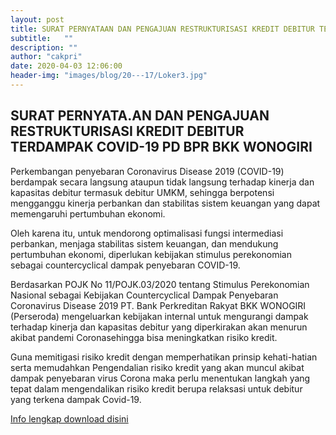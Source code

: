 ```yaml
---
layout: post
title: SURAT PERNYATAAN DAN PENGAJUAN RESTRUKTURISASI KREDIT DEBITUR TERDAMPAK COVID-19 BPR BKK WONOGIRI
subtitle:   ""
description: ""
author: "cakpri"
date: 2020-04-03 12:06:00
header-img: "images/blog/20---17/Loker3.jpg"
---
```



## SURAT PERNYATA.AN DAN PENGAJUAN RESTRUKTURISASI KREDIT DEBITUR TERDAMPAK COVID-19 PD BPR BKK WONOGIRI

Perkembangan penyebaran Coronavirus Disease 2019 (COVID-19) berdampak secara langsung ataupun tidak langsung terhadap kinerja dan kapasitas debitur termasuk debitur UMKM, sehingga berpotensi mengganggu kinerja perbankan dan stabilitas sistem keuangan yang dapat memengaruhi pertumbuhan ekonomi.

Oleh karena itu, untuk mendorong optimalisasi fungsi intermediasi perbankan, menjaga stabilitas sistem keuangan, dan mendukung pertumbuhan ekonomi, diperlukan kebijakan stimulus perekonomian sebagai countercyclical dampak penyebaran COVID-19.

Berdasarkan POJK No  11/POJK.03/2020  tentang Stimulus Perekonomian Nasional sebagai  Kebijakan Countercyclical Dampak Penyebaran Coronavirus Disease 2019  PT. Bank Perkreditan Rakyat BKK WONOGIRI (Perseroda) mengeluarkan kebijakan internal untuk mengurangi dampak terhadap kinerja dan kapasitas debitur yang diperkirakan akan menurun akibat pandemi Coronasehingga bisa meningkatkan risiko kredit.

Guna memitigasi risiko kredit dengan memperhatikan prinsip kehati-hatian serta memudahkan Pengendalian risiko kredit yang akan muncul akibat dampak penyebaran virus Corona maka perlu menentukan langkah yang tepat dalam mengendalikan risiko kredit berupa relaksasi untuk debitur yang terkena dampak Covid-19.



[Info lengkap download disini](/publikasi/2020/Formulir_Permohonan_Relaksasi_Kredit_web_ext.pdf)


